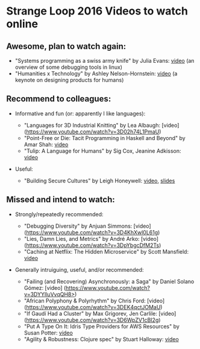 # Strange Loop 2016 Videos to watch online

## Awesome, plan to watch again:

* "Systems programming as a swiss army knife" by Julia Evans:
   [video](https://www.youtube.com/watch?v=3DHfD9IMZ9rKY)
   (an overview of some debugging tools in linux)
* "Humanities x Technology" by Ashley Nelson-Hornstein:
   [video](https://www.youtube.com/watch?v=3DfNe1i7nVbXI)
   (a keynote on designing products for humans)

## Recommend to colleagues:

* Informative and fun (or: apparently I like languages):

  * "Languages for 3D Industrial Knitting" by Lea Albaugh: [video]
   (https://www.youtube.com/watch?v=3D02h74L1PmaU)
  * "Point-Free or Die: Tacit Programming in Haskell and Beyond" by
    Amar Shah: [video](https://www.youtube.com/watch?v=seVSlKazsNk)
  * "Tulip: A Language for Humans" by Sig Cox, Jeanine Adkisson:
    [video](https://www.youtube.com/watch?v=lvclTCDeIsY)

* Useful:

  * "Building Secure Cultures" by Leigh Honeywell:
    [video](https://www.youtube.com/watch?v=2BvVZU4IPKc),
    [slides](http://bit.ly/securecultures)

## Missed and intend to watch:

* Strongly/repeatedly recommended:

  * "Debugging Diversity" by Anjuan Simmons: [video]
      (https://www.youtube.com/watch?v=3D4KhXwl0L61g)
  * "Lies, Damn Lies, and Metrics" by André Arko: [video]
      (https://www.youtube.com/watch?v=3DpYbgcDfM2Ts)
  * "Caching at Netflix: The Hidden Microservice" by Scott Mansfield:
    [video](https://www.youtube.com/watch?v=Rzdxgx3RC0Q)

* Generally intruiguing, useful, and/or recommended:

  * "Failing (and Recovering) Asynchronously: a Saga" by Daniel Solano
      Gómez: [video] (https://www.youtube.com/watch?v=3DYYIluVvqQH8>)
  * "African Polyphony & Polyrhythm" by Chris Ford: [video]
   (https://www.youtube.com/watch?v=3DEK4qctJOMaU)
  * "If Gaudí Had a Cluster" by Max Grigorev, Jen Carlile: [video]
   (https://www.youtube.com/watch?v=3D6WpZV1cBI2g)
  * "Put A Type On It: Idris Type Providers for AWS Resources" by
   Susan Potter: [video](https://www.youtube.com/watch?v=QMPum88xluE)
  * "Agility & Robustness: Clojure spec" by Stuart Halloway:
   [video](https://www.youtube.com/watch?v=VNTQ-M_uSo8)

